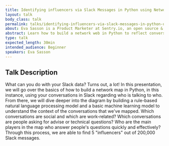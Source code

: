 ```yaml
---
title: Identifying influencers via Slack Messages in Python using Network Analysis and NLP
layout: talk
body_class: talk
permalink: talks/identifying-influencers-via-slack-messages-in-python-using-network-analysis-and-nlp
about: Eva Sasson is a Product Marketer at Sentry.io, an open source & SAS startup that supports developers to strengthen the code they build. In addition to working at Sentry and advising impact startups, Sasson has an MSc in Business Analytics and Management Science from University College London, where she explored building data science models in Python and dove into a handful of subjects from bias in machine learning to prediction models. Sasson presented about Network Graphs at the Sunbelt Conference in Utrecht, Netherlands in addition to speaking engagements at the United Nations Human Rights Counsel in Geneva, and at the startup conferences in Silicon Valley, Mobile Beat and Demo. A college entrepreneur and technical product marketer, Sasson’s passion is to support women and underrepresented communities in tech, in addition to transitioning to a zero waste lifestyle and keeping lots of things in jars. 
abstract: Learn how to build a network web in Python to reflect conversations between people based on Slack conversations. Then, build a natural language processing model to evaluate what all those people are talking about, and which conversations determine who in the network carries "technical knowledge".
type: talk
expected_length: 30min
intended_audience: Beginner
speakers: Eva Sasson
---
```


## Talk Description

What can you do with your Slack data? Turns out, a lot! In this presentation, we will go over the basics of how to build a network map in Python, in this instance, using your conversations in Slack regarding who is talking to who. From there, we will dive deeper into the diagram by building a rule-based natural language processing model and a basic machine learning model to understand the context of the conversations that we've mapped. Which conversations are social and which are work-related?  Which conversations are people asking for advise or technical questions? Who are the main players in the map who answer people's questions quickly and effectively? Through this process, we are able to find 5 "influencers" out of 200,000 Slack messages. 
